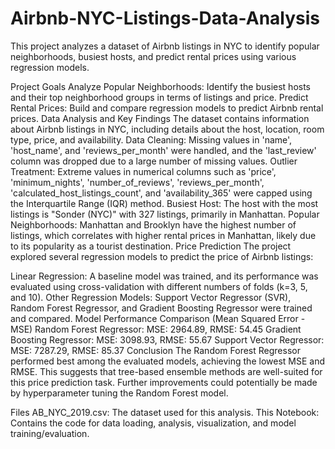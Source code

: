 # Airbnb-NYC-Listings-Data-Analysis

This project analyzes a dataset of Airbnb listings in NYC to identify popular neighborhoods, busiest hosts, and predict rental prices using various regression models.

Project Goals
Analyze Popular Neighborhoods: Identify the busiest hosts and their top neighborhood groups in terms of listings and price.
Predict Rental Prices: Build and compare regression models to predict Airbnb rental prices.
Data Analysis and Key Findings
The dataset contains information about Airbnb listings in NYC, including details about the host, location, room type, price, and availability.
Data Cleaning: Missing values in 'name', 'host_name', and 'reviews_per_month' were handled, and the 'last_review' column was dropped due to a large number of missing values.
Outlier Treatment: Extreme values in numerical columns such as 'price', 'minimum_nights', 'number_of_reviews', 'reviews_per_month', 'calculated_host_listings_count', and 'availability_365' were capped using the Interquartile Range (IQR) method.
Busiest Host: The host with the most listings is "Sonder (NYC)" with 327 listings, primarily in Manhattan.
Popular Neighborhoods: Manhattan and Brooklyn have the highest number of listings, which correlates with higher rental prices in Manhattan, likely due to its popularity as a tourist destination.
Price Prediction
The project explored several regression models to predict the price of Airbnb listings:

Linear Regression: A baseline model was trained, and its performance was evaluated using cross-validation with different numbers of folds (k=3, 5, and 10).
Other Regression Models: Support Vector Regressor (SVR), Random Forest Regressor, and Gradient Boosting Regressor were trained and compared.
Model Performance Comparison (Mean Squared Error - MSE)
Random Forest Regressor: MSE: 2964.89, RMSE: 54.45
Gradient Boosting Regressor: MSE: 3098.93, RMSE: 55.67
Support Vector Regressor: MSE: 7287.29, RMSE: 85.37
Conclusion
The Random Forest Regressor performed best among the evaluated models, achieving the lowest MSE and RMSE. This suggests that tree-based ensemble methods are well-suited for this price prediction task. Further improvements could potentially be made by hyperparameter tuning the Random Forest model.

Files
AB_NYC_2019.csv: The dataset used for this analysis.
This Notebook: Contains the code for data loading, analysis, visualization, and model training/evaluation.
